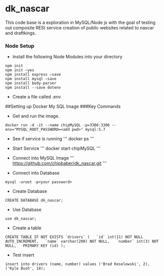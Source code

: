 # dk_nascar
This code base is a exploration in MySQL/Node js with the goal of testing out composite RESt service creation of public websites related to nascar and draftkings.

### Node Setup

- Install the following Node Modules into your directory
```
npm init
npm init –yes
npm install express –save
npm install mysql –save
npm install body-parser
npm install --save dotenv
```

- Create a file called .env

##Setting up Docker My SQL Image
###Key Commands

- Get and run the image.
```
docker run -d -it --name chipMySQL -p=3306:3306 --env="MYSQL_ROOT_PASSWORD=<add pwd>" mysql:5.7
```


- See if service is running
'''
docker ps
'''

- Start Service
'''
docker start chipMySQL
'''

- Connect into MySQL Image
'''
https://github.com/chipbaber/dk_nascar.git
'''

- Connect into Database
```
mysql -uroot -p<your password>
```

- Create Database
```
CREATE DATABASE dk_nascar;
```

- Use Database
```
use dk_nascar;
```

- Create a table
```
CREATE TABLE IF NOT EXISTS `drivers` (   `id` int(11) NOT NULL AUTO_INCREMENT,   `name` varchar(200) NOT NULL,   `number` int(3) NOT NULL,   PRIMARY KEY (id) );
```

- Test insert

```
insert into drivers (name, number) values ('Brad Keselowski', 2), ('Kyle Bush', 18);
```
